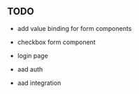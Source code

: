 ## TODO

 - add value binding for form components

 - checkbox form component

 - login page

 - aad auth

 - aad integration